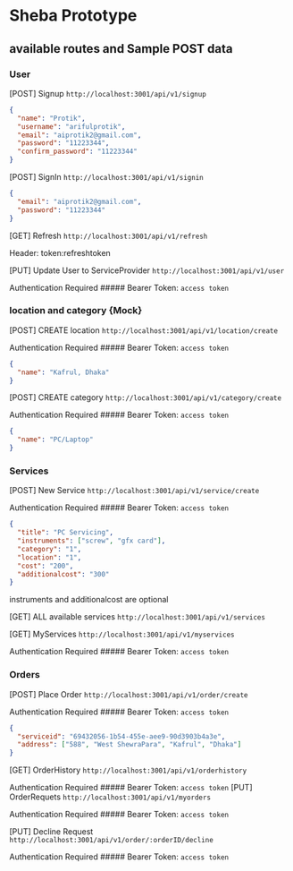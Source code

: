 # Sheba Prototype

## available routes and Sample POST data

### User

[POST] Signup `http://localhost:3001/api/v1/signup`

```json
{
  "name": "Protik",
  "username": "arifulprotik",
  "email": "aiprotik2@gmail.com",
  "password": "11223344",
  "confirm_password": "11223344"
}
```

[POST] SignIn `http://localhost:3001/api/v1/signin`

```json
{
  "email": "aiprotik2@gmail.com",
  "password": "11223344"
}
```

[GET] Refresh `http://localhost:3001/api/v1/refresh`

Header: token:refreshtoken

[PUT] Update User to ServiceProvider `http://localhost:3001/api/v1/user`

Authentication Required ##### Bearer Token: `access token`

### location and category {Mock}

[POST] CREATE location `http://localhost:3001/api/v1/location/create`

Authentication Required ##### Bearer Token: `access token`

```json
{
  "name": "Kafrul, Dhaka"
}
```

[POST] CREATE category `http://localhost:3001/api/v1/category/create`

Authentication Required ##### Bearer Token: `access token`

```json
{
  "name": "PC/Laptop"
}
```

### Services

[POST] New Service `http://localhost:3001/api/v1/service/create`

Authentication Required ##### Bearer Token: `access token`

```json
{
  "title": "PC Servicing",
  "instruments": ["screw", "gfx card"],
  "category": "1",
  "location": "1",
  "cost": "200",
  "additionalcost": "300"
}
```

instruments and additionalcost are optional

[GET] ALL available services `http://localhost:3001/api/v1/services`

[GET] MyServices `http://localhost:3001/api/v1/myservices`

Authentication Required ##### Bearer Token: `access token`

### Orders

[POST] Place Order `http://localhost:3001/api/v1/order/create`

Authentication Required ##### Bearer Token: `access token`

```json
{
  "serviceid": "69432056-1b54-455e-aee9-90d3903b4a3e",
  "address": ["588", "West ShewraPara", "Kafrul", "Dhaka"]
}
```

[GET] OrderHistory `http://localhost:3001/api/v1/orderhistory`

Authentication Required ##### Bearer Token: `access token`
[PUT] OrderRequets `http://localhost:3001/api/v1/myorders`

Authentication Required ##### Bearer Token: `access token`

[PUT] Decline Request `http://localhost:3001/api/v1/order/:orderID/decline`

Authentication Required ##### Bearer Token: `access token`
